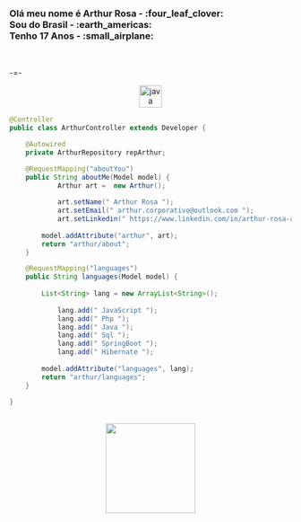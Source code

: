 <h3>Olá meu nome é Arthur Rosa - :four_leaf_clover: <br>
Sou do Brasil - :earth_americas: <br>
Tenho 17 Anos - :small_airplane: </h3><br>

-=-
<br>
	<div style="display: inline_block" align="center">
	<img align="center" alt="java" width="40px" src="https://cdn.jsdelivr.net/gh/devicons/devicon/icons/java/java-original.svg" />
</div>


```java
@Controller
public class ArthurController extends Developer {

	@Autowired
	private ArthurRepository repArthur;

	@RequestMapping("aboutYou")
	public String aboutMe(Model model) {
    		Arthur art =  new Arthur();
    
    		art.setName(" Arthur Rosa ");
    		art.setEmail(" arthur.corporativo@outlook.com ");
    		art.setLinkedin(" https://www.linkedin.com/in/arthur-rosa-a2805b208/ ");
  
  		model.addAttribute("arthur", art);
		return "arthur/about";
	}

	@RequestMapping("languages")
	public String languages(Model model) {
		
		List<String> lang = new ArrayList<String>();
    
    		lang.add(" JavaScript ");
    		lang.add(" Php ");
    		lang.add(" Java ");
    		lang.add(" Sql ");
    		lang.add(" SpringBoot ");
    		lang.add(" Hibernate ");
    
		model.addAttribute("languages", lang);
		return "arthur/languages";
	}

}
```
<br>
 <div align="center" style="display: inline_block">
     <a href="https://github.com/ArthurCorpO">
     <img height="160em" src="https://github-readme-stats.vercel.app/api/top-langs/?username=ArthurCorpO&layout=compact&langs_count=7&theme=github_dark"/>
   </div>
